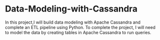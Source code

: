 # Data-Modeling-with-Cassandra
In this project,I will build data modeling with Apache Cassandra and complete an ETL pipeline using Python. To complete the project, I will need to model the data by creating tables in Apache Cassandra to run queries.

